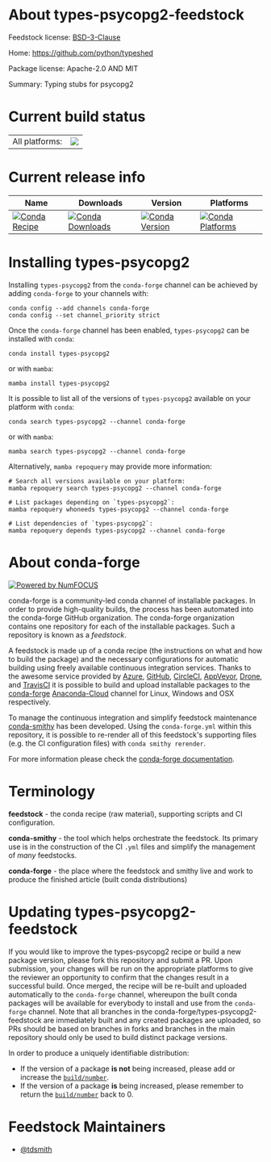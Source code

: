 About types-psycopg2-feedstock
==============================

Feedstock license: [BSD-3-Clause](https://github.com/conda-forge/types-psycopg2-feedstock/blob/main/LICENSE.txt)

Home: https://github.com/python/typeshed

Package license: Apache-2.0 AND MIT

Summary: Typing stubs for psycopg2

Current build status
====================


<table><tr><td>All platforms:</td>
    <td>
      <a href="https://dev.azure.com/conda-forge/feedstock-builds/_build/latest?definitionId=16026&branchName=main">
        <img src="https://dev.azure.com/conda-forge/feedstock-builds/_apis/build/status/types-psycopg2-feedstock?branchName=main">
      </a>
    </td>
  </tr>
</table>

Current release info
====================

| Name | Downloads | Version | Platforms |
| --- | --- | --- | --- |
| [![Conda Recipe](https://img.shields.io/badge/recipe-types--psycopg2-green.svg)](https://anaconda.org/conda-forge/types-psycopg2) | [![Conda Downloads](https://img.shields.io/conda/dn/conda-forge/types-psycopg2.svg)](https://anaconda.org/conda-forge/types-psycopg2) | [![Conda Version](https://img.shields.io/conda/vn/conda-forge/types-psycopg2.svg)](https://anaconda.org/conda-forge/types-psycopg2) | [![Conda Platforms](https://img.shields.io/conda/pn/conda-forge/types-psycopg2.svg)](https://anaconda.org/conda-forge/types-psycopg2) |

Installing types-psycopg2
=========================

Installing `types-psycopg2` from the `conda-forge` channel can be achieved by adding `conda-forge` to your channels with:

```
conda config --add channels conda-forge
conda config --set channel_priority strict
```

Once the `conda-forge` channel has been enabled, `types-psycopg2` can be installed with `conda`:

```
conda install types-psycopg2
```

or with `mamba`:

```
mamba install types-psycopg2
```

It is possible to list all of the versions of `types-psycopg2` available on your platform with `conda`:

```
conda search types-psycopg2 --channel conda-forge
```

or with `mamba`:

```
mamba search types-psycopg2 --channel conda-forge
```

Alternatively, `mamba repoquery` may provide more information:

```
# Search all versions available on your platform:
mamba repoquery search types-psycopg2 --channel conda-forge

# List packages depending on `types-psycopg2`:
mamba repoquery whoneeds types-psycopg2 --channel conda-forge

# List dependencies of `types-psycopg2`:
mamba repoquery depends types-psycopg2 --channel conda-forge
```


About conda-forge
=================

[![Powered by
NumFOCUS](https://img.shields.io/badge/powered%20by-NumFOCUS-orange.svg?style=flat&colorA=E1523D&colorB=007D8A)](https://numfocus.org)

conda-forge is a community-led conda channel of installable packages.
In order to provide high-quality builds, the process has been automated into the
conda-forge GitHub organization. The conda-forge organization contains one repository
for each of the installable packages. Such a repository is known as a *feedstock*.

A feedstock is made up of a conda recipe (the instructions on what and how to build
the package) and the necessary configurations for automatic building using freely
available continuous integration services. Thanks to the awesome service provided by
[Azure](https://azure.microsoft.com/en-us/services/devops/), [GitHub](https://github.com/),
[CircleCI](https://circleci.com/), [AppVeyor](https://www.appveyor.com/),
[Drone](https://cloud.drone.io/welcome), and [TravisCI](https://travis-ci.com/)
it is possible to build and upload installable packages to the
[conda-forge](https://anaconda.org/conda-forge) [Anaconda-Cloud](https://anaconda.org/)
channel for Linux, Windows and OSX respectively.

To manage the continuous integration and simplify feedstock maintenance
[conda-smithy](https://github.com/conda-forge/conda-smithy) has been developed.
Using the ``conda-forge.yml`` within this repository, it is possible to re-render all of
this feedstock's supporting files (e.g. the CI configuration files) with ``conda smithy rerender``.

For more information please check the [conda-forge documentation](https://conda-forge.org/docs/).

Terminology
===========

**feedstock** - the conda recipe (raw material), supporting scripts and CI configuration.

**conda-smithy** - the tool which helps orchestrate the feedstock.
                   Its primary use is in the construction of the CI ``.yml`` files
                   and simplify the management of *many* feedstocks.

**conda-forge** - the place where the feedstock and smithy live and work to
                  produce the finished article (built conda distributions)


Updating types-psycopg2-feedstock
=================================

If you would like to improve the types-psycopg2 recipe or build a new
package version, please fork this repository and submit a PR. Upon submission,
your changes will be run on the appropriate platforms to give the reviewer an
opportunity to confirm that the changes result in a successful build. Once
merged, the recipe will be re-built and uploaded automatically to the
`conda-forge` channel, whereupon the built conda packages will be available for
everybody to install and use from the `conda-forge` channel.
Note that all branches in the conda-forge/types-psycopg2-feedstock are
immediately built and any created packages are uploaded, so PRs should be based
on branches in forks and branches in the main repository should only be used to
build distinct package versions.

In order to produce a uniquely identifiable distribution:
 * If the version of a package **is not** being increased, please add or increase
   the [``build/number``](https://docs.conda.io/projects/conda-build/en/latest/resources/define-metadata.html#build-number-and-string).
 * If the version of a package **is** being increased, please remember to return
   the [``build/number``](https://docs.conda.io/projects/conda-build/en/latest/resources/define-metadata.html#build-number-and-string)
   back to 0.

Feedstock Maintainers
=====================

* [@tdsmith](https://github.com/tdsmith/)

